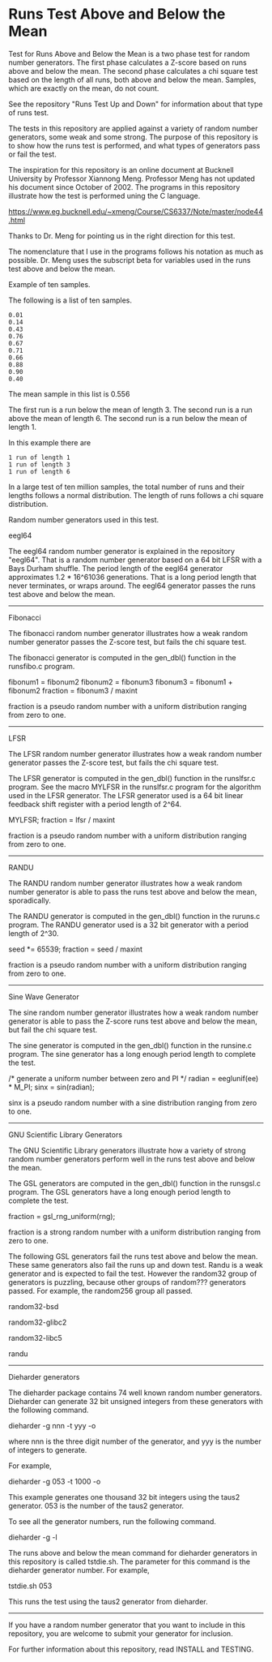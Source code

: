 # Runs Test Above and Below the Mean

Test for Runs Above and Below the Mean is a two phase test
for random number generators.  The first phase calculates
a Z-score based on runs above and below the mean.  The second
phase calculates a chi square test based on the length of all
runs, both above and below the mean.  Samples, which are exactly
on the mean, do not count.

See the repository "Runs Test Up and Down"
for information about that type of runs test.

The tests in this repository are applied against a variety
of random number generators, some weak and some strong.
The purpose of this repository is to show how the runs
test is performed, and what types of generators pass or
fail the test.

The inspiration for this repository is an online document
at Bucknell University by Professor Xiannong Meng.
Professor Meng has not updated his document since October of
2002.  The programs in this repository illustrate how the
test is performed uning the C language.

https://www.eg.bucknell.edu/~xmeng/Course/CS6337/Note/master/node44.html

Thanks to Dr. Meng for pointing us in the right direction for
this test.

The nomenclature that I use in the programs follows his
notation as much as possible.  Dr. Meng uses the subscript
beta for variables used in the runs test above and below the
mean.

Example of ten samples.

The following is a list of ten samples.

	0.01
	0.14
	0.43
	0.76
	0.67
	0.71
	0.66
	0.88
	0.90
	0.40

The mean sample in this list is 0.556

The first  run is a run below the mean of length 3.
The second run is a run above the mean of length 6.
The second run is a run below the mean of length 1.

In this example there are

	1 run of length 1
	1 run of length 3
	1 run of length 6

In a large test of ten million samples, the total number
of runs and their lengths follows a normal distribution.
The length of runs follows a chi square distribution.

Random number generators used in this test.

eegl64

The eegl64 random number generator is explained in the repository
"eegl64".  That is a random number generator based on a 64 bit
LFSR with a Bays Durham shuffle.  The period length of the eegl64
generator approximates 1.2 * 16^61036 generations.  That is a long
period length that never terminates, or wraps around.  The eegl64
generator passes the runs test above and below the mean.

----------------

Fibonacci

The fibonacci random number generator illustrates how a weak
random number generator passes the Z-score test, but fails
the chi square test.

The fibonacci generator is computed in the gen_dbl() function
in the runsfibo.c program.

fibonum1 = fibonum2
fibonum2 = fibonum3
fibonum3 = fibonum1 + fibonum2
fraction = fibonum3 / maxint

fraction is a pseudo random number with a uniform distribution
ranging from zero to one.

----------------

LFSR

The LFSR random number generator illustrates how a weak random
number generator passes the Z-score test, but fails the chi square
test.

The LFSR generator is computed in the gen_dbl() function
in the runslfsr.c program.  See the macro MYLFSR in the
runslfsr.c program for the algorithm used in the LFSR
generator.  The LFSR generator used is a 64 bit linear
feedback shift register with a period length of 2^64.

MYLFSR;
fraction = lfsr / maxint

fraction is a pseudo random number with a uniform distribution
ranging from zero to one.

----------------

RANDU

The RANDU random number generator illustrates how a weak
random number generator is able to pass the runs test
above and below the mean, sporadically.

The RANDU generator is computed in the gen_dbl() function
in the ruruns.c program.  The RANDU generator used is a 32
bit generator with a period length of 2^30.

seed *= 65539;
fraction = seed / maxint

fraction is a pseudo random number with a uniform distribution
ranging from zero to one.

----------------

Sine Wave Generator

The sine random number generator illustrates how a weak
random number generator is able to pass the Z-score runs
test above and below the mean, but fail the chi square test.

The sine generator is computed in the gen_dbl() function
in the runsine.c program.  The sine generator has a long
enough period length to complete the test.

/* generate a uniform number between zero and PI */
radian = eeglunif(ee) * M_PI;
sinx = sin(radian);

sinx is a pseudo random number with a sine distribution
ranging from zero to one.

----------------

GNU Scientific Library Generators

The GNU Scientific Library generators illustrate how a variety
of strong random number generators perform well in the runs test
above and below the mean.

The GSL generators are computed in the gen_dbl() function
in the runsgsl.c program.  The GSL generators have a long
enough period length to complete the test.

fraction = gsl_rng_uniform(rng);

fraction is a strong random number with a uniform distribution
ranging from zero to one.

The following GSL generators fail the runs test above and
below the mean.  These same generators also fail the runs
up and down test.  Randu is a weak generator and is expected
to fail the test.  However the random32 group of generators
is puzzling, because other groups of random??? generators passed.
For example, the random256 group all passed.

random32-bsd

random32-glibc2

random32-libc5

randu

----------------

Dieharder generators

The dieharder package contains 74 well known random number
generators.  Dieharder can generate 32 bit unsigned integers
from these generators with the following command.

dieharder -g nnn -t yyy -o

where nnn is the three digit number of the generator, and
yyy is the number of integers to generate.

For example,

dieharder -g 053 -t 1000 -o

This example generates one thousand 32 bit integers using
the taus2 generator.  053 is the number of the taus2 generator.

To see all the generator numbers, run the following command.

dieharder -g -l

The runs above and below the mean command for dieharder generators
in this repository is called tstdie.sh.  The parameter for this
command is the dieharder generator number.  For example,

tstdie.sh 053

This runs the test using the taus2 generator from dieharder.

----------------

If you have a random number generator that you want to include
in this repository, you are welcome to submit your generator for
inclusion.

For further information about this repository, read INSTALL and
TESTING.
